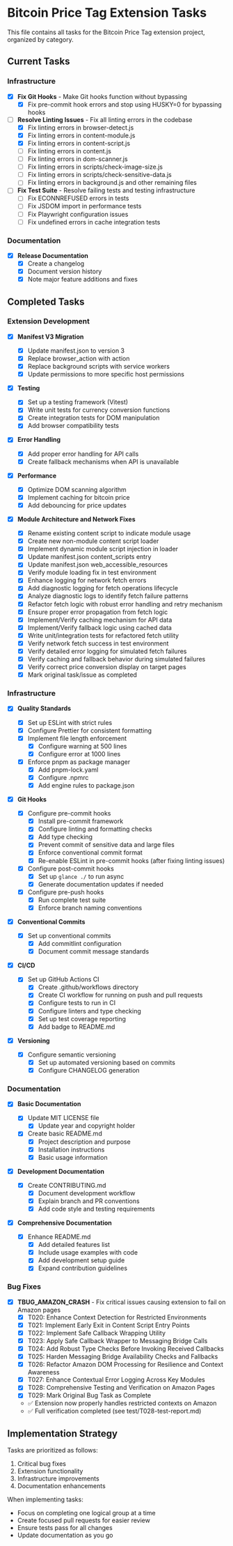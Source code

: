 # Bitcoin Price Tag Extension Tasks

This file contains all tasks for the Bitcoin Price Tag extension project, organized by category.

## Current Tasks

### Infrastructure

- [x] **Fix Git Hooks** - Make Git hooks function without bypassing
  - [x] Fix pre-commit hook errors and stop using HUSKY=0 for bypassing hooks

- [ ] **Resolve Linting Issues** - Fix all linting errors in the codebase
  - [x] Fix linting errors in browser-detect.js
  - [x] Fix linting errors in content-module.js
  - [x] Fix linting errors in content-script.js
  - [ ] Fix linting errors in content.js
  - [ ] Fix linting errors in dom-scanner.js
  - [ ] Fix linting errors in scripts/check-image-size.js
  - [ ] Fix linting errors in scripts/check-sensitive-data.js
  - [ ] Fix linting errors in background.js and other remaining files

- [ ] **Fix Test Suite** - Resolve failing tests and testing infrastructure
  - [ ] Fix ECONNREFUSED errors in tests
  - [ ] Fix JSDOM import in performance tests
  - [ ] Fix Playwright configuration issues
  - [ ] Fix undefined errors in cache integration tests

### Documentation

- [x] **Release Documentation**
  - [x] Create a changelog
  - [x] Document version history
  - [x] Note major feature additions and fixes

## Completed Tasks

### Extension Development

- [x] **Manifest V3 Migration**

  - [x] Update manifest.json to version 3
  - [x] Replace browser_action with action
  - [x] Replace background scripts with service workers
  - [x] Update permissions to more specific host permissions

- [x] **Testing**

  - [x] Set up a testing framework (Vitest)
  - [x] Write unit tests for currency conversion functions
  - [x] Create integration tests for DOM manipulation
  - [x] Add browser compatibility tests

- [x] **Error Handling**

  - [x] Add proper error handling for API calls
  - [x] Create fallback mechanisms when API is unavailable

- [x] **Performance**

  - [x] Optimize DOM scanning algorithm
  - [x] Implement caching for bitcoin price
  - [x] Add debouncing for price updates

- [x] **Module Architecture and Network Fixes**
  - [x] Rename existing content script to indicate module usage
  - [x] Create new non-module content script loader
  - [x] Implement dynamic module script injection in loader
  - [x] Update manifest.json content_scripts entry
  - [x] Update manifest.json web_accessible_resources
  - [x] Verify module loading fix in test environment
  - [x] Enhance logging for network fetch errors
  - [x] Add diagnostic logging for fetch operations lifecycle
  - [x] Analyze diagnostic logs to identify fetch failure patterns
  - [x] Refactor fetch logic with robust error handling and retry mechanism
  - [x] Ensure proper error propagation from fetch logic
  - [x] Implement/Verify caching mechanism for API data
  - [x] Implement/Verify fallback logic using cached data
  - [x] Write unit/integration tests for refactored fetch utility
  - [x] Verify network fetch success in test environment
  - [x] Verify detailed error logging for simulated fetch failures
  - [x] Verify caching and fallback behavior during simulated failures
  - [x] Verify correct price conversion display on target pages
  - [x] Mark original task/issue as completed

### Infrastructure

- [x] **Quality Standards**

  - [x] Set up ESLint with strict rules
  - [x] Configure Prettier for consistent formatting
  - [x] Implement file length enforcement
    - [x] Configure warning at 500 lines
    - [x] Configure error at 1000 lines
  - [x] Enforce pnpm as package manager
    - [x] Add pnpm-lock.yaml
    - [x] Configure .npmrc
    - [x] Add engine rules to package.json

- [x] **Git Hooks**

  - [x] Configure pre-commit hooks
    - [x] Install pre-commit framework
    - [x] Configure linting and formatting checks
    - [x] Add type checking
    - [x] Prevent commit of sensitive data and large files
    - [x] Enforce conventional commit format
    - [x] Re-enable ESLint in pre-commit hooks (after fixing linting issues)
  - [x] Configure post-commit hooks
    - [x] Set up `glance ./` to run async
    - [x] Generate documentation updates if needed
  - [x] Configure pre-push hooks
    - [x] Run complete test suite
    - [x] Enforce branch naming conventions

- [x] **Conventional Commits**

  - [x] Set up conventional commits
    - [x] Add commitlint configuration
    - [x] Document commit message standards

- [x] **CI/CD**

  - [x] Set up GitHub Actions CI
    - [x] Create .github/workflows directory
    - [x] Create CI workflow for running on push and pull requests
    - [x] Configure tests to run in CI
    - [x] Configure linters and type checking
    - [x] Set up test coverage reporting
    - [x] Add badge to README.md

- [x] **Versioning**
  - [x] Configure semantic versioning
    - [x] Set up automated versioning based on commits
    - [x] Configure CHANGELOG generation

### Documentation

- [x] **Basic Documentation**

  - [x] Update MIT LICENSE file
    - [x] Update year and copyright holder
  - [x] Create basic README.md
    - [x] Project description and purpose
    - [x] Installation instructions
    - [x] Basic usage information

- [x] **Development Documentation**

  - [x] Create CONTRIBUTING.md
    - [x] Document development workflow
    - [x] Explain branch and PR conventions
    - [x] Add code style and testing requirements

- [x] **Comprehensive Documentation**
  - [x] Enhance README.md
    - [x] Add detailed features list
    - [x] Include usage examples with code
    - [x] Add development setup guide
    - [x] Expand contribution guidelines

### Bug Fixes

- [x] **TBUG_AMAZON_CRASH** - Fix critical issues causing extension to fail on Amazon pages
  - [x] T020: Enhance Context Detection for Restricted Environments
  - [x] T021: Implement Early Exit in Content Script Entry Points
  - [x] T022: Implement Safe Callback Wrapping Utility
  - [x] T023: Apply Safe Callback Wrapper to Messaging Bridge Calls
  - [x] T024: Add Robust Type Checks Before Invoking Received Callbacks
  - [x] T025: Harden Messaging Bridge Availability Checks and Fallbacks
  - [x] T026: Refactor Amazon DOM Processing for Resilience and Context Awareness
  - [x] T027: Enhance Contextual Error Logging Across Key Modules
  - [x] T028: Comprehensive Testing and Verification on Amazon Pages
  - [x] T029: Mark Original Bug Task as Complete
  - ✅ Extension now properly handles restricted contexts on Amazon
  - ✅ Full verification completed (see test/T028-test-report.md)

## Implementation Strategy

Tasks are prioritized as follows:

1. Critical bug fixes
2. Extension functionality
3. Infrastructure improvements
4. Documentation enhancements

When implementing tasks:

- Focus on completing one logical group at a time
- Create focused pull requests for easier review
- Ensure tests pass for all changes
- Update documentation as you go
